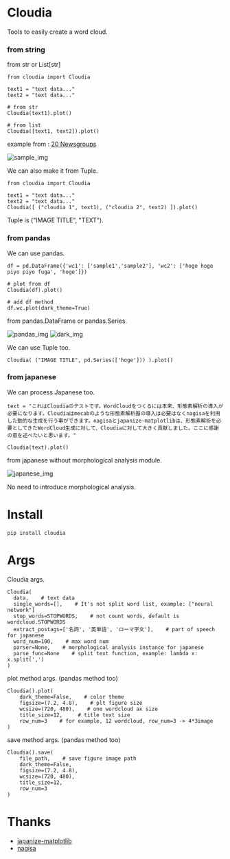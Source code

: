 # Cloudia
Tools to easily create a word cloud.

  
### from string

from str or List[str]
```
from cloudia import Cloudia

text1 = "text data..."
text2 = "text data..."

# from str
Cloudia(text1).plot()

# from list
Cloudia([text1, text2]).plot()
```
 
example from : [20 Newsgroups](http://qwone.com/~jason/20Newsgroups/)

![sample_img](https://github.com/vaaaaanquish/cloudia/blob/021a6d151fb6a3b579dc96b7086356fc0c225852/examples/img/sample_img.png?raw=true, "sample_img")
  

We can also make it from Tuple.
```
from cloudia import Cloudia

text1 = "text data..."
text2 = "text data..."
Cloudia([ ("cloudia 1", text1), ("cloudia 2", text2) ]).plot()
```
Tuple is ("IMAGE TITLE", "TEXT").  
  
  
### from pandas

We can use pandas.

```
df = pd.DataFrame({'wc1': ['sample1','sample2'], 'wc2': ['hoge hoge piyo piyo fuga', 'hoge']})

# plot from df
Cloudia(df).plot()

# add df method
df.wc.plot(dark_theme=True)
```

from pandas.DataFrame or pandas.Series.

![pandas_img](https://github.com/vaaaaanquish/cloudia/blob/021a6d151fb6a3b579dc96b7086356fc0c225852/examples/img/pandas_img.png?raw=true, "pandas_img")
![dark_img](https://github.com/vaaaaanquish/cloudia/blob/021a6d151fb6a3b579dc96b7086356fc0c225852/examples/img/dark_img.png?raw=true, "dark_img")
  
We can use Tuple too.
```
Cloudia( ("IMAGE TITLE", pd.Series(['hoge'])) ).plot()
```
  
  
### from japanese

We can process Japanese too.
```
text = "これはCloudiaのテストです。WordCloudをつくるには本来、形態素解析の導入が必要になります。Cloudiaはmecabのような形態素解析器の導入は必要はなくnagisaを利用した動的な生成を行う事ができます。nagisaとjapanize-matplotlibは、形態素解析を必要としてきたWordCloud生成に対して、Cloudiaに対して大きく貢献しました。ここに感謝の意を述べたいと思います。"

Cloudia(text).plot()
```

from japanese without morphological analysis module.  
  
![japanese_img](https://github.com/vaaaaanquish/cloudia/blob/021a6d151fb6a3b579dc96b7086356fc0c225852/examples/img/japanese_img.png?raw=true, "jap_img")  
  
No need to introduce morphological analysis.
  
  
# Install

```
pip install cloudia
```
  
  
# Args

Cloudia args.
```
Cloudia(
  data,    # text data
  single_words=[],    # It's not split word list, example: ["neural network"]
  stop_words=STOPWORDS,    # not count words, default is wordcloud.STOPWORDS
  extract_postags=['名詞', '英単語', 'ローマ字文'],    # part of speech for japanese
  word_num=100,    # max word num
  parser=None,    # morphological analysis instance for japanese
  parse_func=None    # split text function, example: lambda x: x.split(',')
)
```
  
  
plot method args. (pandas method too)
```
Cloudia().plot(
    dark_theme=False,    # color theme
    figsize=(7.2, 4.8),    # plt figure size
    wcsize=(720, 480),    # one wordcloud ax size
    title_size=12,     # title text size
    row_num=3    # for example, 12 wordcloud, row_num=3 -> 4*3image
)
```

save method args. (pandas method too)
```
Cloudia().save(
    file_path,    # save figure image path
    dark_theme=False,
    figsize=(7.2, 4.8),
    wcsize=(720, 480),
    title_size=12, 
    row_num=3
)
```
  
  
# Thanks

- [japanize-matplotlib](https://github.com/uehara1414/japanize-matplotlib)
- [nagisa](https://github.com/taishi-i/nagisa)

